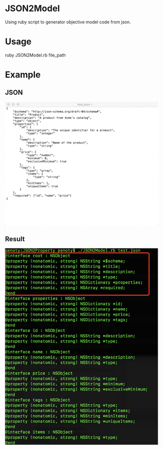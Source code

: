 # JSON2Model
Using ruby script to generator objective model code from json.
# Usage
  ruby JSON2Model.rb file_path
# Example
## JSON
![image](https://github.com/penoty/JSON2Model/blob/master/example_1.png ) 
## Result
![image](https://github.com/penoty/JSON2Model/blob/master/example_2.png ) 


